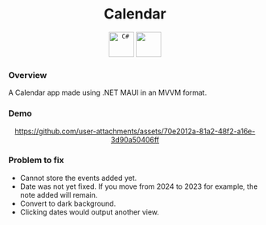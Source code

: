 <div align="center">

# Calendar
  
</div>

<div align="center">
	<code><img width="50" src="https://user-images.githubusercontent.com/25181517/121405384-444d7300-c95d-11eb-959f-913020d3bf90.png" alt="C#" title="C#"/></code>
  <code><img width=50 src=https://github.com/user-attachments/assets/c3760a22-1c75-440c-bf23-8eff5c7c1fa1 /></code>

</div>

### Overview

A Calendar app made using .NET MAUI in an MVVM format.



### Demo

<div align="center">
  

https://github.com/user-attachments/assets/70e2012a-81a2-48f2-a16e-3d90a50406ff


</div>


### Problem to fix

* Cannot store the events added yet.
* Date was not yet fixed. If you move from 2024 to 2023 for example, the note added will remain.
* Convert to dark background.
* Clicking dates would output another view.




  
